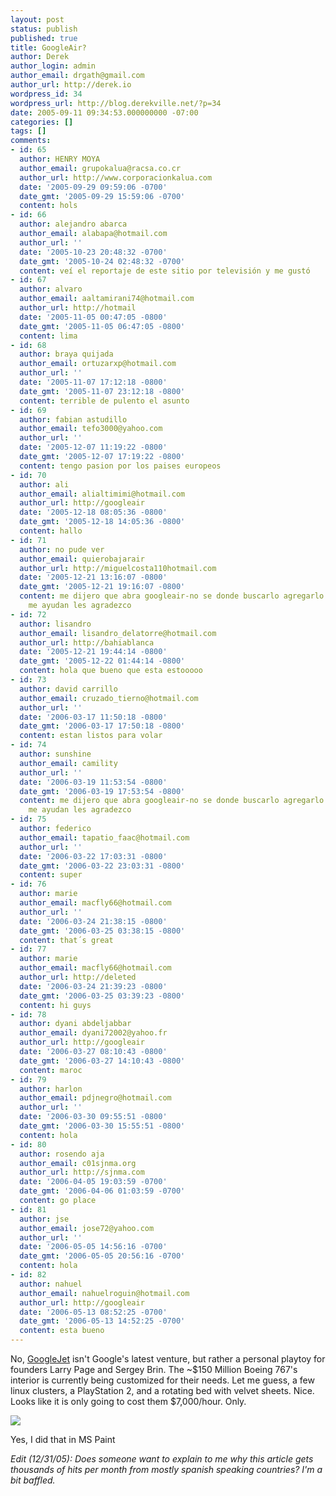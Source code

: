 ```yaml
---
layout: post
status: publish
published: true
title: GoogleAir?
author: Derek
author_login: admin
author_email: drgath@gmail.com
author_url: http://derek.io
wordpress_id: 34
wordpress_url: http://blog.derekville.net/?p=34
date: 2005-09-11 09:34:53.000000000 -07:00
categories: []
tags: []
comments:
- id: 65
  author: HENRY MOYA
  author_email: grupokalua@racsa.co.cr
  author_url: http://www.corporacionkalua.com
  date: '2005-09-29 09:59:06 -0700'
  date_gmt: '2005-09-29 15:59:06 -0700'
  content: hols
- id: 66
  author: alejandro abarca
  author_email: alabapa@hotmail.com
  author_url: ''
  date: '2005-10-23 20:48:32 -0700'
  date_gmt: '2005-10-24 02:48:32 -0700'
  content: veí el reportaje de este sitio por televisión y me gustó
- id: 67
  author: alvaro
  author_email: aaltamirani74@hotmail.com
  author_url: http://hotmail
  date: '2005-11-05 00:47:05 -0800'
  date_gmt: '2005-11-05 06:47:05 -0800'
  content: lima
- id: 68
  author: braya quijada
  author_email: ortuzarxp@hotmail.com
  author_url: ''
  date: '2005-11-07 17:12:18 -0800'
  date_gmt: '2005-11-07 23:12:18 -0800'
  content: terrible de pulento el asunto
- id: 69
  author: fabian astudillo
  author_email: tefo3000@yahoo.com
  author_url: ''
  date: '2005-12-07 11:19:22 -0800'
  date_gmt: '2005-12-07 17:19:22 -0800'
  content: tengo pasion por los paises europeos
- id: 70
  author: ali
  author_email: alialtimimi@hotmail.com
  author_url: http://googleair
  date: '2005-12-18 08:05:36 -0800'
  date_gmt: '2005-12-18 14:05:36 -0800'
  content: hallo
- id: 71
  author: no pude ver
  author_email: quierobajarair
  author_url: http://miguelcosta110hotmail.com
  date: '2005-12-21 13:16:07 -0800'
  date_gmt: '2005-12-21 19:16:07 -0800'
  content: me dijero que abra googleair-no se donde buscarlo agregarlo para usarlo-si
    me ayudan les agradezco
- id: 72
  author: lisandro
  author_email: lisandro_delatorre@hotmail.com
  author_url: http://bahiablanca
  date: '2005-12-21 19:44:14 -0800'
  date_gmt: '2005-12-22 01:44:14 -0800'
  content: hola que bueno que esta estooooo
- id: 73
  author: david carrillo
  author_email: cruzado_tierno@hotmail.com
  author_url: ''
  date: '2006-03-17 11:50:18 -0800'
  date_gmt: '2006-03-17 17:50:18 -0800'
  content: estan listos para volar
- id: 74
  author: sunshine
  author_email: camility
  author_url: ''
  date: '2006-03-19 11:53:54 -0800'
  date_gmt: '2006-03-19 17:53:54 -0800'
  content: me dijero que abra googleair-no se donde buscarlo agregarlo para usarlo-si
    me ayudan les agradezco
- id: 75
  author: federico
  author_email: tapatio_faac@hotmail.com
  author_url: ''
  date: '2006-03-22 17:03:31 -0800'
  date_gmt: '2006-03-22 23:03:31 -0800'
  content: super
- id: 76
  author: marie
  author_email: macfly66@hotmail.com
  author_url: ''
  date: '2006-03-24 21:38:15 -0800'
  date_gmt: '2006-03-25 03:38:15 -0800'
  content: that´s great
- id: 77
  author: marie
  author_email: macfly66@hotmail.com
  author_url: http://deleted
  date: '2006-03-24 21:39:23 -0800'
  date_gmt: '2006-03-25 03:39:23 -0800'
  content: hi guys
- id: 78
  author: dyani abdeljabbar
  author_email: dyani72002@yahoo.fr
  author_url: http://googleair
  date: '2006-03-27 08:10:43 -0800'
  date_gmt: '2006-03-27 14:10:43 -0800'
  content: maroc
- id: 79
  author: harlon
  author_email: pdjnegro@hotmail.com
  author_url: ''
  date: '2006-03-30 09:55:51 -0800'
  date_gmt: '2006-03-30 15:55:51 -0800'
  content: hola
- id: 80
  author: rosendo aja
  author_email: c01sjnma.org
  author_url: http://sjnma.com
  date: '2006-04-05 19:03:59 -0700'
  date_gmt: '2006-04-06 01:03:59 -0700'
  content: go place
- id: 81
  author: jse
  author_email: jose72@yahoo.com
  author_url: ''
  date: '2006-05-05 14:56:16 -0700'
  date_gmt: '2006-05-05 20:56:16 -0700'
  content: hola
- id: 82
  author: nahuel
  author_email: nahuelroguin@hotmail.com
  author_url: http://googleair
  date: '2006-05-13 08:52:25 -0700'
  date_gmt: '2006-05-13 14:52:25 -0700'
  content: esta bueno
---
```

No, [GoogleJet](http://online.wsj.com/news/articles/SB113107413091988208) isn't Google's latest venture, but rather a personal playtoy for founders Larry Page and Sergey Brin.  The ~$150 Million Boeing 767's interior is currently being customized for their needs.  Let me guess, a few linux clusters, a PlayStation 2,  and a rotating bed with velvet sheets.  Nice.  Looks like it is only going to cost them $7,000/hour.  Only.

<img src="http://i.imgur.com/YaG7nTv.jpg"/>

Yes, I did that in MS Paint

*Edit (12/31/05):  Does someone want to explain to me why this article gets thousands of hits per month from mostly spanish speaking countries?  I'm a bit baffled.*
